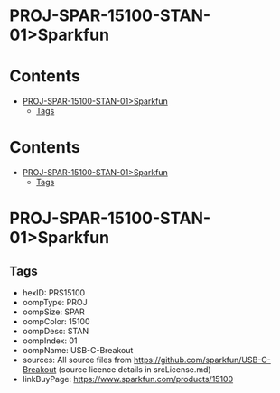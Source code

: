 
PROJ-SPAR-15100-STAN-01>Sparkfun
================================

Contents
========

* [PROJ-SPAR-15100-STAN-01>Sparkfun](#proj-spar-15100-stan-01sparkfun)
	* [Tags](#tags)

Contents
========

* [PROJ-SPAR-15100-STAN-01>Sparkfun](#proj-spar-15100-stan-01sparkfun)
	* [Tags](#tags)

# PROJ-SPAR-15100-STAN-01>Sparkfun

## Tags

- hexID: PRS15100
- oompType: PROJ
- oompSize: SPAR
- oompColor: 15100
- oompDesc: STAN
- oompIndex: 01
- oompName: USB-C-Breakout
- sources: All source files from https://github.com/sparkfun/USB-C-Breakout (source licence details in srcLicense.md)
- linkBuyPage: https://www.sparkfun.com/products/15100
